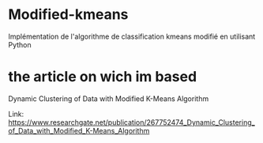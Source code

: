 # Modified-kmeans
Implémentation de l'algorithme de classification kmeans modifié en utilisant Python

# the article on wich im based
Dynamic Clustering of Data with Modified K-Means Algorithm

Link:
https://www.researchgate.net/publication/267752474_Dynamic_Clustering_of_Data_with_Modified_K-Means_Algorithm
